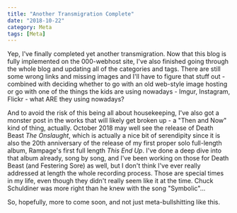 ```yaml
---
title: "Another Transmigration Complete"
date: "2018-10-22"
category: Meta
tags: [Meta]
---
```


Yep, I've finally completed yet another transmigration. Now that this blog is fully implemented on the 000-webhost site, I've also finished going through the whole blog and updating all of the categories and tags. There are still some wrong links and missing images and I'll have to figure that stuff out - combined with deciding whether to go with an old web-style image hosting or go with one of the things the kids are using nowadays - Imgur, Instagram, Flickr - what ARE they using nowadays?

And to avoid the risk of this being all about housekeeping, I've also got a monster post in the works that will likely get broken up - a "Then and Now" kind of thing, actually. October 2018 may well see the release of Death Beast *The Onslaught*, which is actually a nice bit of serendipity since it is also the 20th anniversary of the release of my first proper solo full-length album, Rampage's first full length *This End Up*. I've done a deep dive into that album already, song by song, and I've been working on those for Death Beast (and Festering Sore) as well, but I don't think I've ever really addressed at length the whole recording process. Those are special times in my life, even though they didn't really seem like it at the time. Chuck Schuldiner was more right than he knew with the song "Symbolic"...

So, hopefully, more to come soon, and not just meta-bullshitting like this.
